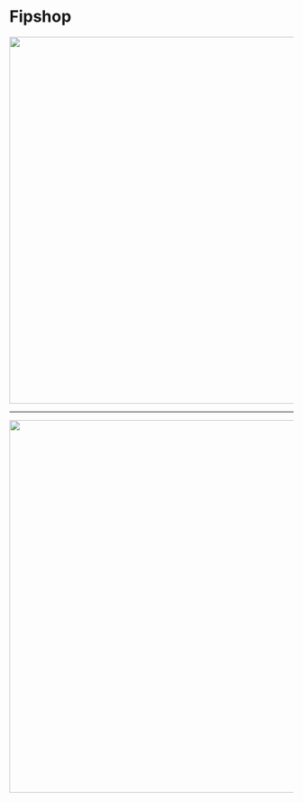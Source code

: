 # Fipshop
<img src="./modelo_logico.png" width="700px" height="650px">
<hr>
<img src="./modelo_conceitual.png" width="700px" height="660px">
